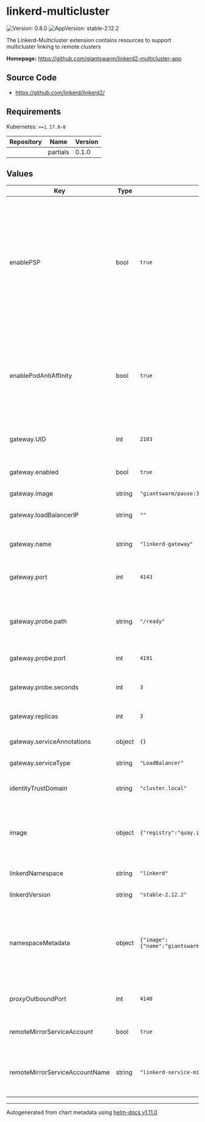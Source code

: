# linkerd-multicluster

![Version: 0.8.0](https://img.shields.io/badge/Version-0.8.0-informational?style=flat-square) ![AppVersion: stable-2.12.2](https://img.shields.io/badge/AppVersion-stable--2.12.2-informational?style=flat-square)

The Linkerd-Multicluster extension contains resources to support multicluster
linking to remote clusters

**Homepage:** <https://github.com/giantswarm/linkerd2-multicluster-app>

## Source Code

* <https://github.com/linkerd/linkerd2/>

## Requirements

Kubernetes: `>=1.17.0-0`

| Repository | Name | Version |
|------------|------|---------|
|  | partials | 0.1.0 |

## Values

| Key | Type | Default | Description |
|-----|------|---------|-------------|
| enablePSP | bool | `true` | Create Roles and RoleBindings to associate this extension's ServiceAccounts to the control plane PSP resource. This requires that `enabledPSP` is set to true on the control plane install. Note PSP has been deprecated since k8s v1.21 |
| enablePodAntiAffinity | bool | `true` | Enables Pod Anti Affinity logic to balance the placement of replicas across hosts and zones for High Availability. Enable this only when you have multiple replicas of components. |
| gateway.UID | int | `2103` | User id under which the gateway shall be ran |
| gateway.enabled | bool | `true` | If the gateway component should be installed |
| gateway.image | string | `"giantswarm/pause:3.2"` |  |
| gateway.loadBalancerIP | string | `""` | Set loadBalancerIP on gateway service |
| gateway.name | string | `"linkerd-gateway"` | The name of the gateway that will be installed |
| gateway.port | int | `4143` | The port on which all the gateway will accept incoming traffic |
| gateway.probe.path | string | `"/ready"` | The path that will be used by remote clusters for determining whether the gateway is alive |
| gateway.probe.port | int | `4191` | The port used for liveliness probing |
| gateway.probe.seconds | int | `3` | The interval (in seconds) between liveness probes |
| gateway.replicas | int | `3` | Number of replicas for the gateway pod |
| gateway.serviceAnnotations | object | `{}` | Annotations to add to the gateway service |
| gateway.serviceType | string | `"LoadBalancer"` | Service Type of gateway Service |
| identityTrustDomain | string | `"cluster.local"` | Identity Trust Domain of the certificate authority |
| image | object | `{"registry":"quay.io"}` | Registry switch Do not overwrite this as it is automatically set based on the installation region |
| linkerdNamespace | string | `"linkerd"` | Namespace of linkerd installation |
| linkerdVersion | string | `"stable-2.12.2"` | Control plane version |
| namespaceMetadata | object | `{"image":{"name":"giantswarm/curl","version":"7.86.0"}}` | NodeAffinity section, See the [K8S documentation](https://kubernetes.io/docs/concepts/scheduling-eviction/assign-pod-node/#node-affinity) for more information nodeAffinity: Namespace Metadata images |
| proxyOutboundPort | int | `4140` | The port on which the proxy accepts outbound traffic |
| remoteMirrorServiceAccount | bool | `true` | If the remote mirror service account should be installed |
| remoteMirrorServiceAccountName | string | `"linkerd-service-mirror-remote-access-default"` | The name of the service account used to allow remote clusters to mirror local services |

----------------------------------------------
Autogenerated from chart metadata using [helm-docs v1.11.0](https://github.com/norwoodj/helm-docs/releases/v1.11.0)
